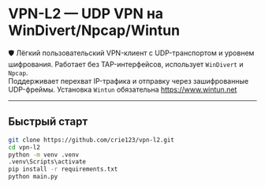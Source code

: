# VPN-L2 — UDP VPN на WinDivert/Npcap/Wintun

🛡 Лёгкий пользовательский VPN-клиент с UDP-транспортом и уровнем шифрования. Работает без TAP-интерфейсов, использует `WinDivert` и `Npcap`.  
Поддерживает перехват IP-трафика и отправку через зашифрованные UDP-фреймы. Установка `Wintun` обязательна https://www.wintun.net

---

## Быстрый старт

```bash
git clone https://github.com/crie123/vpn-l2.git
cd vpn-l2
python -m venv .venv
.venv\Scripts\activate
pip install -r requirements.txt
python main.py
